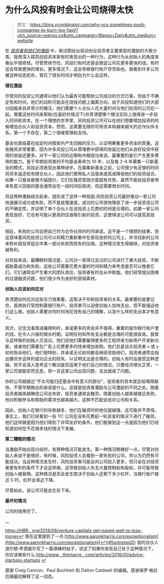 # 为什么风投有时会让公司烧得太快

> 原文：<https://blog.ycombinator.com/why-vcs-sometimes-push-companies-to-burn-too-fast/?utm_source=wanqu.co&utm_campaign=Wanqu+Daily&utm_medium=website>

在 *[投资者和他们的激励](http://www.aaronkharris.com/investors-and-their-incentives)* 中，我试图给出驱动创业投资者主要类型的激励的大致分类。我想深入探究创投资本家有时表现出的一种行为，这种行为从创始人的角度来看似乎很奇怪。尽管赞扬节俭，风投们有时还是会敦促公司花更多更快的钱。有时这会导致更快的增长。更多情况下，这会导致银行账户空空如也。我看到许多公司被这种动态扼杀，我花了很长时间才明白为什么会这样。

**错位激励**

尽管风险投资公司通常以他们认为最有可能帮助公司成功的方式行事，但由于不确定性和时间，他们的动机可能会在烧钱问题上偏离方向。由于风投知道他们的大部分回报来自非常少的赌注，他们需要个人合伙人花大量时间与他们投资的公司在一起。需要这些时间来帮助(在最好的情况下)并弄清楚哪个赌注实际上值得进一步投入时间和资本。在一个理想的世界里，风险投资公司可以在他们想要增加投资的时候增加合伙人和投资资本。然而，这需要无限的可用资本和越来越大的合作伙伴关系。第一个不存在，第二个很难管理和支持。

基金也面临着在给定时间框架内产生回报的压力，以证明筹集更多资金的质量。这些融资非常重要，因为许多风投公司从管理费中获得的收益比他们从良好投资中获得的收益还要多。对于一家公司的近期和中期成功来说，最重要的是它产生更多费用的能力。鉴于早期投资者的平均基金寿命为 10 年，以及每 2-4 年募集一只新基金的模式，风投必须表现出某种进步。在募集新基金之前，公司很少有足够的时间将资本返还给有限合伙人，因此他们使用私人估值来提高或降低他们的投资组合。如果一只基金能够大幅提价，它们在融资营销方面就有优势。虽然不能给投资者带来有意义回报的基金通常会在一段时间后倒闭，但这需要很长时间。

将这两种激励结合起来，就形成了这样一种局面:风险投资公司最好推动一家公司快速展示成功或失败，而不是放慢速度。成功的公司很快降低了进一步投资该公司的不确定性，并证明了单个合伙人在该投资上花费的时间是合理的。如果一家公司表现良好，它也有可能以更高的估值吸引新的投资，这使得该公司可以提高其投资。

相反，失败的公司会把自己作为合作伙伴的时间承诺。这不是一个理想的结果，但这意味着风险投资公司可以将精力重新集中在表现良好的公司上，并寻找新的公司来弥补因投资组合中某一部分失败而损失的估值。这种情况发生得越快，对投资者越有利。

对风投来说，最糟糕的情况是，公司对一家得过且过的公司进行了重大投资，不断威胁着成功和失败。这些公司需要花费大量的时间和精力来考虑是否可以挽救它们。它们通常会产生重大的团队效应，投资者有时会从中斡旋。他们经常提出困难的过渡融资问题，他们很少作为良好的营销素材。

**创始人应该如何应对**

弄清楚如何应对这些压力很重要，这取决于你和投资者的关系。最重要的是要记住，首席执行官控制着银行账户。投资者可以迫使创始人加快支出，但不能强迫他们这么做。创始人需要对何时何地花钱有自己的理解，以及什么样的支出率才有意义。

其次，记住当事情进展顺利时，承诺更多的资金并不值得。重要的是你银行账户里的钱。在令人兴奋的增长时期，证明任何和所有支出都是合理的可能很容易。我曾与这样做的创始人交谈过，他们说他们需要雇佣更多的工程师来为新用户开发新功能，或者他们需要在广告上花费更多的钱来增加收购。他们总是谈论投资者 x 或 y 如何告诉他们，他们很特别，并承诺无论如何都会继续资助他们。投资者通常会指出像优步这样的成功企业的损失，以证明支出是合理的。创始人有时会接受这种逻辑，但不会深入思考这个教训是否适用于他们自己的情况。只要经济增长正常，一家公司就能安然无恙，但一旦这家公司出现问题，支出就成了问题。

你的公司越接近“不太可能归还基金中有意义的部分”，投资者的资本就会枯竭得越快，不管早期做出的承诺是什么。这就是投资者激励与公司激励的不同之处。随着投资者越来越确信公司会失败，投资者通常会撤资。随着创始人越来越接近失败，他对积极参与和帮助的需求也越来越大。这种不匹配会扼杀公司和关系。

因此，创始人在银行的存款越多，他们在融资时的地位就越强，这可能并不奇怪。事实上，我们已经看到一些 YC 公司在没有花费前一轮资金的情况下进行了融资。他们这样做是因为他们得到了非常友好的条件。他们能做到这一点是因为他们已经知道如何在不花很多钱的情况下发展。

**第二糟糕的情况**

当激励开始出现分歧时，有两种情况可能发生。第一种情况稍微好一点，尽管对创始人来说不是很好。有时候，风险投资人会看到一家失败的公司，并认为仍然有可能成功。当这种情况发生时，风险投资者可能会向公司投入更多，但只会在对投资者更有利的条件下才会这样做。这导致创始人失去大量控制权和股权，并可能导致创始人被替换。这种情况是否会发生取决于创始人还剩下多少杠杆，当银行账户接近 0 时，杠杆会渐近下降。

尽管如此，该公司可能会生存下来。

**最坏的情况**

公司的钱用完了。

__

[https://HBR . org/2014/08/venture-capitals-get-payed-well-to-lose-money](https://hbr.org/2014/08/venture-capitalists-get-paid-well-to-lose-money)[↩](#footnoteid1)
我在这里提到了一点:[http://www.aaronkharris.com/exceptionalism](http://www.aaronkharris.com/exceptionalism)[↩](#footnoteid2)
我的合伙人道尔顿·考德威尔写了一篇很棒的帖子，讲述了如果你发现自己处于这种情况下，你应该做些什么:[http://www . themacro . com/articles/2016/01/advice-startups-startups](http://www.themacro.com/articles/2016/01/advice-startups-running-out-of-money/) [↩](#footnoteid3)

感谢 Craig Cannon、Paul Buchheit 和 Dalton Caldwell 的编辑。感谢保罗·格拉厄姆最初解释了这一动态。